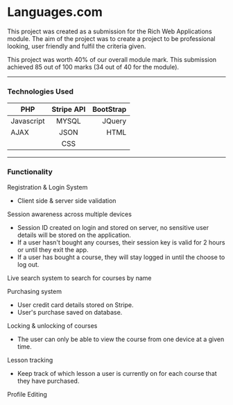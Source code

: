 # Languages.com
This project was created as a submission for the Rich Web Applications module. The aim of the project was to create a project to be professional looking, user friendly and fulfil the criteria given.

This project was worth 40% of our overall module mark. This submission achieved 85 out of 100 marks (34 out of 40 for the module).

--- 

### Technologies Used

|PHP    | Stripe API |BootStrap|
| ------------- |:-------------:| -----:|
| Javascript     | MYSQL   |  JQuery |
| AJAX| JSON    | HTML | 
|    | CSS | 

---

### Functionality
Registration & Login System
  - Client side & server side validation
 
Session awareness across multiple devices
  - Session ID created on login and stored on server, no sensitive user details will be stored on the application.
  - If a user hasn't bought any courses, their session key is valid for 2 hours or until they exit the app.
  - If a user has bought a course, they will stay logged in until the choose to log out.

Live search system to search for courses by name

Purchasing system
 - User credit card details stored on Stripe.
 - User's purchase saved on database.
 
 Locking & unlocking of courses 
 - The user can only be able to view the course from one device at a given time.
 
 Lesson tracking 
 - Keep track of which lesson a user is currently on for each course that they have purchased.
 
 Profile Editing
